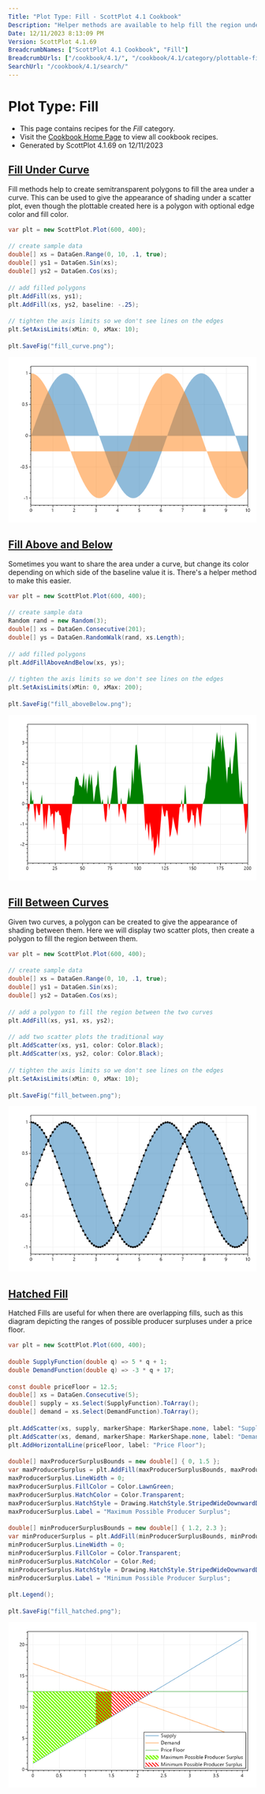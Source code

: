 ```yaml
---
Title: "Plot Type: Fill - ScottPlot 4.1 Cookbook"
Description: "Helper methods are available to help fill the region under a curve."
Date: 12/11/2023 8:13:09 PM
Version: ScottPlot 4.1.69
BreadcrumbNames: ["ScottPlot 4.1 Cookbook", "Fill"]
BreadcrumbUrls: ["/cookbook/4.1/", "/cookbook/4.1/category/plottable-fill/"]
SearchUrl: "/cookbook/4.1/search/"
---
```


# Plot Type: Fill
* This page contains recipes for the _Fill_ category.
* Visit the [Cookbook Home Page](../../) to view all cookbook recipes.
* Generated by ScottPlot 4.1.69 on 12/11/2023
<h2><a id='fill-under-curve' href='/cookbook/4.1/recipes/fill_curve/'>Fill Under Curve</a></h2>

Fill methods help to create semitransparent polygons to fill the area under a curve. This can be used to give the appearance of shading under a scatter plot, even though the plottable created here is a polygon with optional edge color and fill color.

```cs
var plt = new ScottPlot.Plot(600, 400);

// create sample data
double[] xs = DataGen.Range(0, 10, .1, true);
double[] ys1 = DataGen.Sin(xs);
double[] ys2 = DataGen.Cos(xs);

// add filled polygons
plt.AddFill(xs, ys1);
plt.AddFill(xs, ys2, baseline: -.25);

// tighten the axis limits so we don't see lines on the edges
plt.SetAxisLimits(xMin: 0, xMax: 10);

plt.SaveFig("fill_curve.png");
```

<img src='../../images/fill_curve.png' class='d-block mx-auto my-5' />


<h2><a id='fill-above-and-below' href='/cookbook/4.1/recipes/fill_abovebelow/'>Fill Above and Below</a></h2>

Sometimes you want to share the area under a curve, but change its color depending on which side of the baseline value it is. There's a helper method to make this easier.

```cs
var plt = new ScottPlot.Plot(600, 400);

// create sample data
Random rand = new Random(3);
double[] xs = DataGen.Consecutive(201);
double[] ys = DataGen.RandomWalk(rand, xs.Length);

// add filled polygons
plt.AddFillAboveAndBelow(xs, ys);

// tighten the axis limits so we don't see lines on the edges
plt.SetAxisLimits(xMin: 0, xMax: 200);

plt.SaveFig("fill_aboveBelow.png");
```

<img src='../../images/fill_abovebelow.png' class='d-block mx-auto my-5' />


<h2><a id='fill-between-curves' href='/cookbook/4.1/recipes/fill_between/'>Fill Between Curves</a></h2>

Given two curves, a polygon can be created to give the appearance of shading between them. Here we will display two scatter plots, then create a polygon to fill the region between them.

```cs
var plt = new ScottPlot.Plot(600, 400);

// create sample data
double[] xs = DataGen.Range(0, 10, .1, true);
double[] ys1 = DataGen.Sin(xs);
double[] ys2 = DataGen.Cos(xs);

// add a polygon to fill the region between the two curves
plt.AddFill(xs, ys1, xs, ys2);

// add two scatter plots the traditional way
plt.AddScatter(xs, ys1, color: Color.Black);
plt.AddScatter(xs, ys2, color: Color.Black);

// tighten the axis limits so we don't see lines on the edges
plt.SetAxisLimits(xMin: 0, xMax: 10);

plt.SaveFig("fill_between.png");
```

<img src='../../images/fill_between.png' class='d-block mx-auto my-5' />


<h2><a id='hatched-fill' href='/cookbook/4.1/recipes/fill_hatched/'>Hatched Fill</a></h2>

Hatched Fills are useful for when there are overlapping fills, such as this diagram depicting the ranges of possible producer surpluses under a price floor.

```cs
var plt = new ScottPlot.Plot(600, 400);

double SupplyFunction(double q) => 5 * q + 1;
double DemandFunction(double q) => -3 * q + 17;

const double priceFloor = 12.5;
double[] xs = DataGen.Consecutive(5);
double[] supply = xs.Select(SupplyFunction).ToArray();
double[] demand = xs.Select(DemandFunction).ToArray();

plt.AddScatter(xs, supply, markerShape: MarkerShape.none, label: "Supply");
plt.AddScatter(xs, demand, markerShape: MarkerShape.none, label: "Demand");
plt.AddHorizontalLine(priceFloor, label: "Price Floor");

double[] maxProducerSurplusBounds = new double[] { 0, 1.5 };
var maxProducerSurplus = plt.AddFill(maxProducerSurplusBounds, maxProducerSurplusBounds.Select(SupplyFunction).ToArray(), maxProducerSurplusBounds, Enumerable.Repeat(priceFloor, 2).ToArray());
maxProducerSurplus.LineWidth = 0;
maxProducerSurplus.FillColor = Color.LawnGreen;
maxProducerSurplus.HatchColor = Color.Transparent;
maxProducerSurplus.HatchStyle = Drawing.HatchStyle.StripedWideDownwardDiagonal;
maxProducerSurplus.Label = "Maximum Possible Producer Surplus";

double[] minProducerSurplusBounds = new double[] { 1.2, 2.3 };
var minProducerSurplus = plt.AddFill(minProducerSurplusBounds, minProducerSurplusBounds.Select(SupplyFunction).ToArray(), minProducerSurplusBounds, Enumerable.Repeat(priceFloor, 2).ToArray());
minProducerSurplus.LineWidth = 0;
minProducerSurplus.FillColor = Color.Transparent;
minProducerSurplus.HatchColor = Color.Red;
minProducerSurplus.HatchStyle = Drawing.HatchStyle.StripedWideDownwardDiagonal;
minProducerSurplus.Label = "Minimum Possible Producer Surplus";

plt.Legend();

plt.SaveFig("fill_hatched.png");
```

<img src='../../images/fill_hatched.png' class='d-block mx-auto my-5' />




